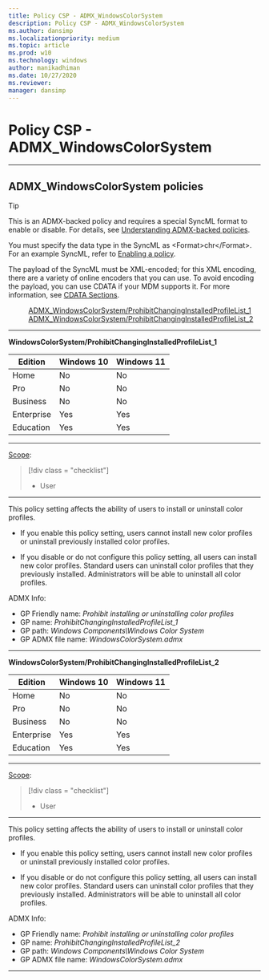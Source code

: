 ```yaml
---
title: Policy CSP - ADMX_WindowsColorSystem
description: Policy CSP - ADMX_WindowsColorSystem
ms.author: dansimp
ms.localizationpriority: medium
ms.topic: article
ms.prod: w10
ms.technology: windows
author: manikadhiman
ms.date: 10/27/2020
ms.reviewer: 
manager: dansimp
---
```


# Policy CSP - ADMX_WindowsColorSystem

<hr/>

<!--Policies-->
## ADMX_WindowsColorSystem policies  

> [!TIP]
> This is an ADMX-backed policy and requires a special SyncML format to enable or disable. For details, see [Understanding ADMX-backed policies](./understanding-admx-backed-policies.md).
> 
> You must specify the data type in the SyncML as &lt;Format&gt;chr&lt;/Format&gt;. For an example SyncML, refer to [Enabling a policy](./understanding-admx-backed-policies.md#enabling-a-policy).
> 
> The payload of the SyncML must be XML-encoded; for this XML encoding, there are a variety of online encoders that you can use. To avoid encoding the payload, you can use CDATA if your MDM supports it. For more information, see [CDATA Sections](http://www.w3.org/TR/REC-xml/#sec-cdata-sect).

<dl>
  <dd>
    <a href="#admx-windowscolorsystem-prohibitchanginginstalledprofilelist_1">ADMX_WindowsColorSystem/ProhibitChangingInstalledProfileList_1</a>
  </dd>
  <dd>
    <a href="#admx-windowscolorsystem-prohibitchanginginstalledprofilelist_2">ADMX_WindowsColorSystem/ProhibitChangingInstalledProfileList_2</a>
  </dd>
</dl>


<hr/>

<!--Policy-->
<a href="" id="admx-windowscolorsystem-prohibitchanginginstalledprofilelist_1"></a>**WindowsColorSystem/ProhibitChangingInstalledProfileList_1**  

<!--SupportedSKUs-->

|Edition|Windows 10|Windows 11|
|--- |--- |--- |
|Home|No|No|
|Pro|No|No|
|Business|No|No|
|Enterprise|Yes|Yes|
|Education|Yes|Yes|

<!--/SupportedSKUs-->
<hr/>

<!--Scope-->
[Scope](./policy-configuration-service-provider.md#policy-scope):

> [!div class = "checklist"]
> * User

<hr/>

<!--/Scope-->
<!--Description-->
This policy setting affects the ability of users to install or uninstall color profiles.  

- If you enable this policy setting, users cannot install new color profiles or uninstall previously installed color profiles.  

- If you disable or do not configure this policy setting, all users can install new color profiles. Standard users can uninstall color profiles that they previously installed. Administrators will be able to uninstall all color profiles.

<!--/Description-->

<!--ADMXBacked-->
ADMX Info:  
-   GP Friendly name: *Prohibit installing or uninstalling color profiles*
-   GP name: *ProhibitChangingInstalledProfileList_1*
-   GP path: *Windows Components\Windows Color System*
-   GP ADMX file name: *WindowsColorSystem.admx*

<!--/ADMXBacked-->
<!--/Policy-->
<hr/>

<!--Policy-->
<a href="" id="admx-windowscolorsystem-prohibitchanginginstalledprofilelist_2"></a>**WindowsColorSystem/ProhibitChangingInstalledProfileList_2**  

<!--SupportedSKUs-->

|Edition|Windows 10|Windows 11|
|--- |--- |--- |
|Home|No|No|
|Pro|No|No|
|Business|No|No|
|Enterprise|Yes|Yes|
|Education|Yes|Yes|

<!--/SupportedSKUs-->
<hr/>

<!--Scope-->
[Scope](./policy-configuration-service-provider.md#policy-scope):

> [!div class = "checklist"]
> * User

<hr/>

<!--/Scope-->
<!--Description-->
This policy setting affects the ability of users to install or uninstall color profiles.  

- If you enable this policy setting, users cannot install new color profiles or uninstall previously installed color profiles.  

- If you disable or do not configure this policy setting, all users can install new color profiles. Standard users can uninstall color profiles that they previously installed. Administrators will be able to uninstall all color profiles.

<!--/Description-->

<!--ADMXBacked-->
ADMX Info:  
-   GP Friendly name: *Prohibit installing or uninstalling color profiles*
-   GP name: *ProhibitChangingInstalledProfileList_2*
-   GP path: *Windows Components\Windows Color System*
-   GP ADMX file name: *WindowsColorSystem.admx*


<!--/ADMXBacked-->
<!--/Policy-->
<hr/>


<!--/Policies-->

